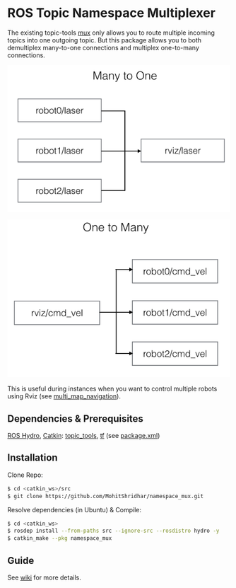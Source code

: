 ROS Topic Namespace Multiplexer
=============

The existing topic-tools [mux](http://wiki.ros.org/topic_tools/mux) only allows you to route multiple incoming topics into one outgoing topic. But this package allows you to both demultiplex many-to-one connections and multiplex one-to-many connections.

![many to one](images/many_to_one.png)

![one to many](images/one_to_many.png)

This is useful during instances when you want to control multiple robots using Rviz (see [multi_map_navigation](https://github.com/MohitShridhar/multi_map_navigation)).

## Dependencies & Prerequisites
[ROS Hydro](http://wiki.ros.org/hydro), [Catkin](http://wiki.ros.org/catkin): [topic_tools](http://wiki.ros.org/topic_tools), [tf](http://wiki.ros.org/tf) (see [package.xml](package.xml))

## Installation
Clone Repo:
```bash
$ cd <catkin_ws>/src
$ git clone https://github.com/MohitShridhar/namespace_mux.git
```
Resolve dependencies (in Ubuntu) & Compile:
```bash
$ cd <catkin_ws>
$ rosdep install --from-paths src --ignore-src --rosdistro hydro -y
$ catkin_make --pkg namespace_mux
```

## Guide

See [wiki](https://github.com/MohitShridhar/namespace_mux/wiki/User-Guide) for more details.